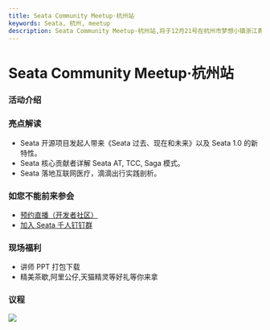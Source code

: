 ```yaml
---
title: Seata Community Meetup·杭州站
keywords: Seata, 杭州, meetup
description: Seata Community Meetup·杭州站,将于12月21号在杭州市梦想小镇浙江青年众创空间正式召开
---
```


# Seata Community Meetup·杭州站

### 活动介绍

### 亮点解读

- Seata 开源项目发起人带来《Seata 过去、现在和未来》以及 Seata 1.0 的新特性。
- Seata 核心贡献者详解 Seata AT, TCC, Saga 模式。
- Seata 落地互联网医疗，滴滴出行实践剖析。

### 如您不能前来参会

- [预约直播（开发者社区）](https://developer.aliyun.com/live/1760)
- [加入 Seata 千人钉钉群](http://w2wz.com/h2nb)

### 现场福利

- 讲师 PPT 打包下载
- 精美茶歇,阿里公仔,天猫精灵等好礼等你来拿

### 议程

![](https://img.alicdn.com/tfs/TB1K5nYwVP7gK0jSZFjXXc5aXXa-3175-14507.png)